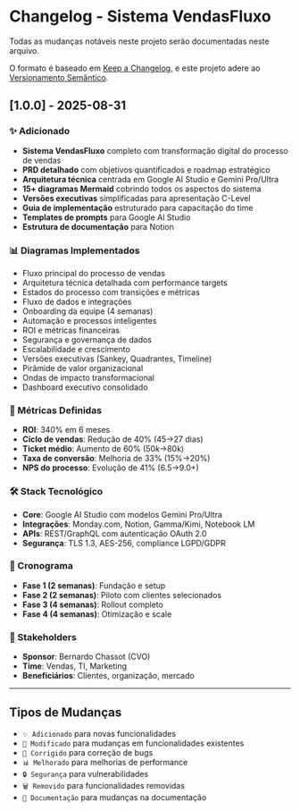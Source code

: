 # Changelog - Sistema VendasFluxo

Todas as mudanças notáveis neste projeto serão documentadas neste arquivo.

O formato é baseado em [Keep a Changelog](https://keepachangelog.com/pt-BR/1.0.0/),
e este projeto adere ao [Versionamento Semântico](https://semver.org/lang/pt-BR/).

## [1.0.0] - 2025-08-31

### ✨ Adicionado
- **Sistema VendasFluxo** completo com transformação digital do processo de vendas
- **PRD detalhado** com objetivos quantificados e roadmap estratégico
- **Arquitetura técnica** centrada em Google AI Studio e Gemini Pro/Ultra
- **15+ diagramas Mermaid** cobrindo todos os aspectos do sistema
- **Versões executivas** simplificadas para apresentação C-Level
- **Guia de implementação** estruturado para capacitação do time
- **Templates de prompts** para Google AI Studio
- **Estrutura de documentação** para Notion

### 📊 Diagramas Implementados
- Fluxo principal do processo de vendas
- Arquitetura técnica detalhada com performance targets
- Estados do processo com transições e métricas
- Fluxo de dados e integrações
- Onboarding da equipe (4 semanas)
- Automação e processos inteligentes
- ROI e métricas financeiras
- Segurança e governança de dados
- Escalabilidade e crescimento
- Versões executivas (Sankey, Quadrantes, Timeline)
- Pirâmide de valor organizacional
- Ondas de impacto transformacional
- Dashboard executivo consolidado

### 🎯 Métricas Definidas
- **ROI**: 340% em 6 meses
- **Ciclo de vendas**: Redução de 40% (45→27 dias)
- **Ticket médio**: Aumento de 60% ($50k→$80k)
- **Taxa de conversão**: Melhoria de 33% (15%→20%)
- **NPS do processo**: Evolução de 41% (6.5→9.0+)

### 🛠️ Stack Tecnológico
- **Core**: Google AI Studio com modelos Gemini Pro/Ultra
- **Integrações**: Monday.com, Notion, Gamma/Kimi, Notebook LM
- **APIs**: REST/GraphQL com autenticação OAuth 2.0
- **Segurança**: TLS 1.3, AES-256, compliance LGPD/GDPR

### 📅 Cronograma
- **Fase 1 (2 semanas)**: Fundação e setup
- **Fase 2 (2 semanas)**: Piloto com clientes selecionados
- **Fase 3 (4 semanas)**: Rollout completo
- **Fase 4 (4 semanas)**: Otimização e scale

### 👥 Stakeholders
- **Sponsor**: Bernardo Chassot (CVO)
- **Time**: Vendas, TI, Marketing
- **Beneficiários**: Clientes, organização, mercado

---

## Tipos de Mudanças
- `✨ Adicionado` para novas funcionalidades
- `🔧 Modificado` para mudanças em funcionalidades existentes
- `🐛 Corrigido` para correção de bugs
- `📊 Melhorado` para melhorias de performance
- `🔒 Segurança` para vulnerabilidades
- `🗑️ Removido` para funcionalidades removidas
- `📖 Documentação` para mudanças na documentação